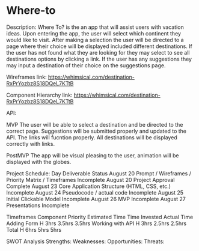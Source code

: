 # Where-to
Description: Where To? is the an app that will assist users with vacation ideas. Upon entering the app, the user will select which continent they would like to visit. After making a selection the user will be directed to a page where their choice will be displayed included different destinations. If the user has not found what they are looking for they may select to see all destinations options by clicking a link. If the user has any suggestions they may input a destination of their choice on the suggestions page.


Wireframes link: https://whimsical.com/destination-RxPrYozbz8S18DQeL7KTtB

Component Hierarchy link: https://whimsical.com/destination-RxPrYozbz8S18DQeL7KTtB

API:

MVP 
The user will be able to select a destination and be directed to the correct page. Suggestions will be submitted properly and updated to the API. The links will fucntion properly. All destinations will be displayed correctly with links. 

PostMVP
The app will be visual pleasing to the user, animation will be displayed with the globes. 


Project Schedule: 
Day	Deliverable	Status
August 20	Prompt / Wireframes / Priority Matrix / Timeframes	Incomplete
August 20	Project Approval	Complete
August 23	Core Application Structure (HTML, CSS, etc.)	Incomplete
August 24	Pseudocode / actual code	Incomplete
August 25	Initial Clickable Model	Incomplete
August 26	MVP	Incomplete
August 27	Presentations	Incomplete

Timeframes
Component	Priority	Estimated Time	Time Invested	Actual Time
Adding Form	H	3hrs	3.5hrs	3.5hrs
Working with API	H	3hrs	2.5hrs	2.5hrs
Total	H	6hrs	5hrs	5hrs

SWOT Analysis
Strengths:
Weaknesses:
Opportunities:
Threats:
